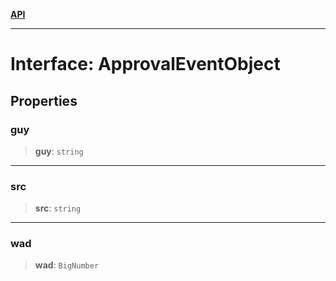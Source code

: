 [**API**](../../../README.md)

***

# Interface: ApprovalEventObject

## Properties

### guy

> **guy**: `string`

***

### src

> **src**: `string`

***

### wad

> **wad**: `BigNumber`
